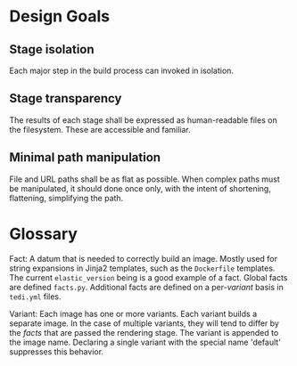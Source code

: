 Design Goals
============

Stage isolation
---------------
Each major step in the build process can invoked in isolation.

Stage transparency
------------------
The results of each stage shall be expressed as human-readable files on the filesystem. These are accessible and familiar.

Minimal path manipulation
-------------------------
File and URL paths shall be as flat as possible. When complex paths must be manipulated, it should done once only, with the intent of shortening, flattening, simplifying the path.

Glossary
========

Fact: A datum that is needed to correctly build an image. Mostly used for string expansions in Jinja2 templates, such as the `Dockerfile` templates. The current `elastic_version` being is a good example of a fact. Global facts are defined `facts.py`. Additional facts are defined on a per-_variant_ basis in `tedi.yml` files.

Variant: Each image has one or more variants. Each variant builds a separate image. In the case of multiple variants, they will tend to differ by the _facts_ that are passed the rendering stage. The variant is appended to the image name. Declaring a single variant with the special name 'default' suppresses this behavior.
